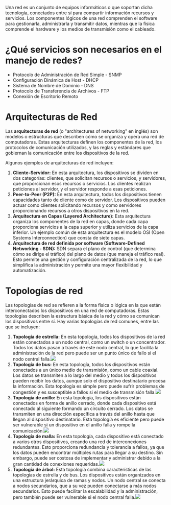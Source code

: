 Una red es un conjunto de equipos informáticos o que soportan dicha tecnología, conectados entre sí para compartir información recursos y servicios. Los componentes lógicos de una red comprenden el software para gestionarla, administrarla y transmitir datos, mientras que la física comprende el hardware y los medios de transmisión como el cableado.

# ¿Qué servicios son necesarios en el manejo de redes?

- Protocolo de Administración de Red Simple - SNMP
- Configuración Dinámica de Host - DHCP
- Sistema de Nombre de Dominio - DNS
- Protocolo de Transferencia de Archivos - FTP
- Conexión de Escritorio Remoto

# Arquitecturas de Red
Las **arquitecturas de red** (o "architectures of networking" en inglés) son modelos o estructuras que describen cómo se organiza y opera una red de computadoras. Estas arquitecturas definen los componentes de la red, los protocolos de comunicación utilizados, y las reglas y estándares que gobiernan la comunicación entre los dispositivos de la red.

Algunos ejemplos de arquitecturas de red incluyen:

1. **Cliente-Servidor:** En esta arquitectura, los dispositivos se dividen en dos categorías: clientes, que solicitan recursos o servicios, y servidores, que proporcionan esos recursos o servicios. Los clientes realizan peticiones al servidor, y el servidor responde a esas peticiones.
2. **Peer-to-Peer (P2P):** En esta arquitectura, todos los dispositivos tienen capacidades tanto de cliente como de servidor. Los dispositivos pueden actuar como clientes solicitando recursos y como servidores proporcionando recursos a otros dispositivos en la red.
3. **Arquitectura en Capas (Layered Architecture):** Esta arquitectura organiza los componentes de la red en capas, donde cada capa proporciona servicios a la capa superior y utiliza servicios de la capa inferior. Un ejemplo común de esta arquitectura es el modelo OSI (Open Systems Interconnection) que consta de siete capas.
4. **Arquitectura de red definida por software (Software-Defined Networking - SDN):** SDN separa el plano de control (que determina cómo se dirige el tráfico) del plano de datos (que maneja el tráfico real). Esto permite una gestión y configuración centralizada de la red, lo que simplifica la administración y permite una mayor flexibilidad y automatización.

# Topologías de red
Las topologías de red se refieren a la forma física o lógica en la que están interconectados los dispositivos en una red de computadoras. Estas topologías describen la estructura básica de la red y cómo se comunican los dispositivos entre sí. Hay varias topologías de red comunes, entre las que se incluyen:

1. **Topología de estrella:** En esta topología, todos los dispositivos de la red están conectados a un nodo central, como un switch o un concentrador. Todos los datos pasan a través de este nodo central, lo que facilita la administración de la red pero puede ser un punto único de fallo si el nodo central falla.![](https://i.imgur.com/FGGlksL.png)
2. **Topología de bus:** En esta topología, todos los dispositivos están conectados a un único medio de transmisión, como un cable coaxial. Los datos se transmiten a lo largo del medio y todos los dispositivos pueden recibir los datos, aunque solo el dispositivo destinatario procesa la información. Esta topología es simple pero puede sufrir problemas de congestión y es susceptible a fallos si el medio de transmisión falla.![](https://i.imgur.com/APHsnb5.png)
3. **Topología de anillo:** En esta topología, los dispositivos están conectados en forma de anillo cerrado, donde cada dispositivo está conectado al siguiente formando un circuito cerrado. Los datos se transmiten en una dirección específica a través del anillo hasta que llegan al dispositivo destinatario. Esta topología es eficiente pero puede ser vulnerable si un dispositivo en el anillo falla y rompe la comunicación.![](https://i.imgur.com/Uc2Z07q.png)
4. **Topología de malla:** En esta topología, cada dispositivo está conectado a varios otros dispositivos, creando una red de interconexiones redundantes. Esto proporciona redundancia y tolerancia a fallos, ya que los datos pueden encontrar múltiples rutas para llegar a su destino. Sin embargo, puede ser costosa de implementar y administrar debido a la gran cantidad de conexiones requeridas.![](https://i.imgur.com/FnJNko4.png)
5. **Topología de árbol:** Esta topología combina características de las topologías de estrella y de bus. Los dispositivos están organizados en una estructura jerárquica de ramas y nodos. Un nodo central se conecta a nodos secundarios, que a su vez pueden conectarse a más nodos secundarios. Esto puede facilitar la escalabilidad y la administración, pero también puede ser vulnerable si el nodo central falla.![](https://i.imgur.com/shgdepL.png)
